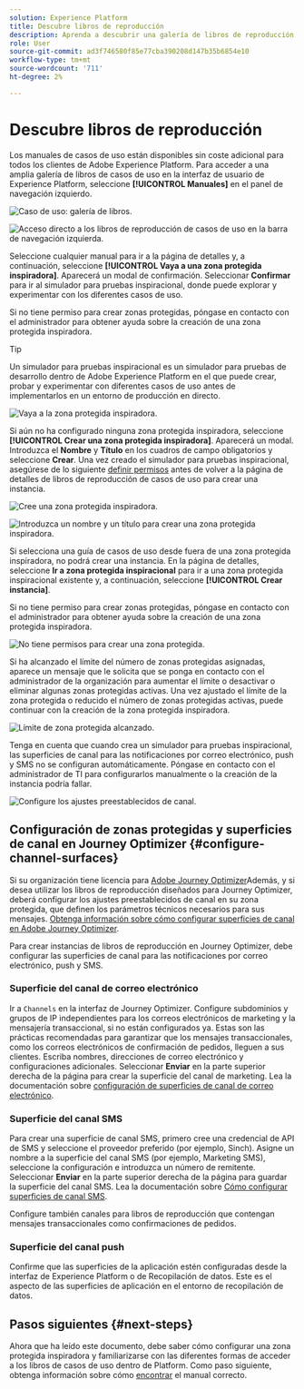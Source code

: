 ```yaml
---
solution: Experience Platform
title: Descubre libros de reproducción
description: Aprenda a descubrir una galería de libros de reproducción y a empezar con una zona protegida inspiradora.
role: User
source-git-commit: ad3f746580f85e77cba390208d147b35b6854e10
workflow-type: tm+mt
source-wordcount: '711'
ht-degree: 2%

---
```


# Descubre libros de reproducción

Los manuales de casos de uso están disponibles sin coste adicional para todos los clientes de Adobe Experience Platform. Para acceder a una amplia galería de libros de casos de uso en la interfaz de usuario de Experience Platform, seleccione **[!UICONTROL Manuales]** en el panel de navegación izquierdo.

![Caso de uso: galería de libros.](/help/use-case-playbooks/assets/playbooks/discover/playbooks-gallery.png)

![Acceso directo a los libros de reproducción de casos de uso en la barra de navegación izquierda.](/help/use-case-playbooks/assets/playbooks/discover/left-nav-playbooks.png)

Seleccione cualquier manual para ir a la página de detalles y, a continuación, seleccione **[!UICONTROL Vaya a una zona protegida inspiradora]**. Aparecerá un modal de confirmación. Seleccionar **Confirmar** para ir al simulador para pruebas inspiracional, donde puede explorar y experimentar con los diferentes casos de uso.

Si no tiene permiso para crear zonas protegidas, póngase en contacto con el administrador para obtener ayuda sobre la creación de una zona protegida inspiradora.

>[!TIP]
>
>Un simulador para pruebas inspiracional es un simulador para pruebas de desarrollo dentro de Adobe Experience Platform en el que puede crear, probar y experimentar con diferentes casos de uso antes de implementarlos en un entorno de producción en directo.

![Vaya a la zona protegida inspiradora.](/help/use-case-playbooks/assets/playbooks/discover/inspirational-sandbox.png)

Si aún no ha configurado ninguna zona protegida inspiradora, seleccione **[!UICONTROL Crear una zona protegida inspiradora]**. Aparecerá un modal. Introduzca el **Nombre** y **Título** en los cuadros de campo obligatorios y seleccione **Crear**. Una vez creado el simulador para pruebas inspiracional, asegúrese de lo siguiente [definir permisos](/help/access-control/home.md) antes de volver a la página de detalles de libros de reproducción de casos de uso para crear una instancia.

![Cree una zona protegida inspiradora.](/help/use-case-playbooks/assets/playbooks/discover/create-inspirational-sandbox.png)

![Introduzca un nombre y un título para crear una zona protegida inspiradora.](/help/use-case-playbooks/assets/playbooks/discover/create-inspirational-sandbox-modal.png)

Si selecciona una guía de casos de uso desde fuera de una zona protegida inspiradora, no podrá crear una instancia. En la página de detalles, seleccione **Ir a zona protegida inspiracional** para ir a una zona protegida inspiracional existente y, a continuación, seleccione **[!UICONTROL Crear instancia]**.

Si no tiene permiso para crear zonas protegidas, póngase en contacto con el administrador para obtener ayuda sobre la creación de una zona protegida inspiradora.

![No tiene permisos para crear una zona protegida.](/help/use-case-playbooks/assets/playbooks/discover/no-permissions-to-create-sandbox.png)

Si ha alcanzado el límite del número de zonas protegidas asignadas, aparece un mensaje que le solicita que se ponga en contacto con el administrador de la organización para aumentar el límite o desactivar o eliminar algunas zonas protegidas activas. Una vez ajustado el límite de la zona protegida o reducido el número de zonas protegidas activas, puede continuar con la creación de la zona protegida inspiradora.

![Límite de zona protegida alcanzado.](/help/use-case-playbooks/assets/playbooks/discover/sandbox-limit-reached.png)

Tenga en cuenta que cuando crea un simulador para pruebas inspiracional, las superficies de canal para las notificaciones por correo electrónico, push y SMS no se configuran automáticamente. Póngase en contacto con el administrador de TI para configurarlos manualmente o la creación de la instancia podría fallar.

![Configure los ajustes preestablecidos de canal.](/help/use-case-playbooks/assets/playbooks/discover/configure-channel-presets.png)

## Configuración de zonas protegidas y superficies de canal en Journey Optimizer {#configure-channel-surfaces}

Si su organización tiene licencia para [Adobe Journey Optimizer](https://experienceleague.adobe.com/docs/journey-optimizer/using/ajo-home.html?lang=es)Además, y si desea utilizar los libros de reproducción diseñados para Journey Optimizer, deberá configurar los ajustes preestablecidos de canal en su zona protegida, que definen los parámetros técnicos necesarios para sus mensajes. [Obtenga información sobre cómo configurar superficies de canal en Adobe Journey Optimizer](https://experienceleague.adobe.com/docs/journey-optimizer/using/configuration/channel-surfaces.html?lang=es).

Para crear instancias de libros de reproducción en Journey Optimizer, debe configurar las superficies de canal para las notificaciones por correo electrónico, push y SMS.

### Superficie del canal de correo electrónico

Ir a `Channels` en la interfaz de Journey Optimizer. Configure subdominios y grupos de IP independientes para los correos electrónicos de marketing y la mensajería transaccional, si no están configurados ya. Estas son las prácticas recomendadas para garantizar que los mensajes transaccionales, como los correos electrónicos de confirmación de pedidos, lleguen a sus clientes. Escriba nombres, direcciones de correo electrónico y configuraciones adicionales. Seleccionar **Enviar** en la parte superior derecha de la página para crear la superficie del canal de marketing. Lea la documentación sobre [configuración de superficies de canal de correo electrónico](https://experienceleague.adobe.com/docs/journey-optimizer/using/email/configure-email/email-settings.html).

### Superficie del canal SMS

Para crear una superficie de canal SMS, primero cree una credencial de API de SMS y seleccione el proveedor preferido (por ejemplo, Sinch). Asigne un nombre a la superficie del canal SMS (por ejemplo, Marketing SMS), seleccione la configuración e introduzca un número de remitente. Seleccionar **Enviar** en la parte superior derecha de la página para guardar la superficie del canal SMS. Lea la documentación sobre [Cómo configurar superficies de canal SMS](https://experienceleague.adobe.com/docs/journey-optimizer/using/sms/sms-configuration.html?lang=es#message-preset-sms).

Configure también canales para libros de reproducción que contengan mensajes transaccionales como confirmaciones de pedidos.

### Superficie del canal push

Confirme que las superficies de la aplicación estén configuradas desde la interfaz de Experience Platform o de Recopilación de datos. Este es el aspecto de las superficies de aplicación en el entorno de recopilación de datos.

## Pasos siguientes {#next-steps}

Ahora que ha leído este documento, debe saber cómo configurar una zona protegida inspiradora y familiarizarse con las diferentes formas de acceder a los libros de casos de uso dentro de Platform. Como paso siguiente, obtenga información sobre cómo [encontrar](/help/use-case-playbooks/playbooks/find.md) el manual correcto.


